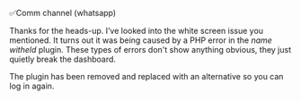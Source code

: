 ✅Comm channel (whatsapp)

Thanks for the heads-up. I’ve looked into the white screen issue you mentioned. It turns out it was being caused by a PHP error in the *name witheld* plugin. These types of errors don't show anything obvious, they just quietly break the dashboard.

The plugin has been removed and replaced with an alternative so you can log in again.